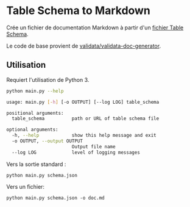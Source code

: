 # Table Schema to Markdown
Crée un fichier de documentation Markdown à partir d'un [fichier Table Schema](https://frictionlessdata.io/specs/table-schema/).

Le code de base provient de [validata/validata-doc-generator](https://git.opendatafrance.net/validata/validata-doc-generator).

## Utilisation
Requiert l'utilisation de Python 3.

```sh
python main.py --help

usage: main.py [-h] [-o OUTPUT] [--log LOG] table_schema

positional arguments:
  table_schema          path or URL of table schema file

optional arguments:
  -h, --help            show this help message and exit
  -o OUTPUT, --output OUTPUT
                        Output file name
  --log LOG             level of logging messages
```

Vers la sortie standard :
```
python main.py schema.json
```

Vers un fichier:
```
python main.py schema.json -o doc.md
```
